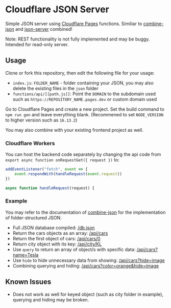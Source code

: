 # Cloudflare JSON Server

Simple JSON server using [Cloudflare Pages](https://pages.cloudflare.com/) functions. Similiar to [combine-json](https://www.npmjs.com/package/combine-json) and [json-server](https://www.npmjs.com/package/json-server) combined!

Note: REST functionality is not fully implemented and may be buggy. Intended for read-only server.

## Usage

Clone or fork this repository, then edit the following file for your usage:
* `index.js`: `FOLDER_NAME` - folder containing your JSON, you may also delete the existing files in the `json` folder
* `functions/api/[[path.js]]`: Point the `DOMAIN` to the subdomain used such as `https://REPOSITORY_NAME.pages.dev` or custom domain used

Go to Cloudflare Pages and create a new project. Set the build command to `npm run gen` and leave everything blank. (Recommened to set `NODE_VERSION` to higher version such as `16.13.2`)

You may also combine with your existing frontend project as well.

### Cloudflare Workers

You can host the backend code separately by changing the api code from `export async function onRequestGet({ request })` to:

```js
addEventListener("fetch", event => {
    event.respondWith(handleRequest(event.request))
})

async function handleRequest(request) {
```

### Example

You may refer to the documentation of [combine-json](https://www.npmjs.com/package/combine-json) for the implementation of folder-structured JSON.

* Full JSON database compiled: [/db.json](https://cloudflare-json-server.pages.dev/db.json)
* Return the cars objects as an array: [/api/cars](https://cloudflare-json-server.pages.dev/api/cars)
* Return the first object of cars: [/api/cars/0](https://cloudflare-json-server.pages.dev/api/cars/0)
* Return city object with its key: [/api/city/KL](https://cloudflare-json-server.pages.dev/api/city/KL)
* Use `query` to return an array of object/s with specific data: [/api/cars?name=Tesla](https://cloudflare-json-server.pages.dev/api/cars?name=Tesla)
* Use `hide` to hide unnecessary data from showing: [/api/cars?hide=image](https://cloudflare-json-server.pages.dev/api/cars?hide=image)
* Combining querying and hiding: [/api/cars?color=orange&hide=image](https://cloudflare-json-server.pages.dev/api/cars?color=orange&hide=image)

## Known Issues
* Does not work as well for keyed object (such as city folder in example), querying and hiding may be broken.
